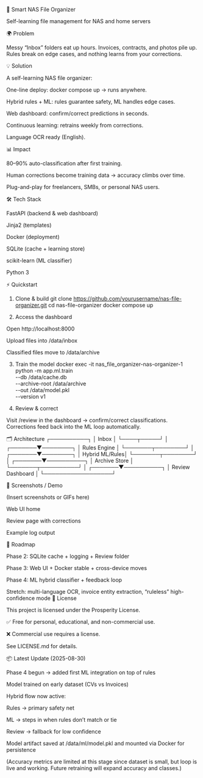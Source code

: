 

🚀 Smart NAS File Organizer

Self-learning file management for NAS and home servers

🌍 Problem

Messy “Inbox” folders eat up hours. Invoices, contracts, and photos pile up. Rules break on edge cases, and nothing learns from your corrections.

💡 Solution

A self-learning NAS file organizer:

One-line deploy: docker compose up → runs anywhere.

Hybrid rules + ML: rules guarantee safety, ML handles edge cases.

Web dashboard: confirm/correct predictions in seconds.

Continuous learning: retrains weekly from corrections.

Language OCR ready (English).

📊 Impact

80–90% auto-classification after first training.

Human corrections become training data → accuracy climbs over time.

Plug-and-play for freelancers, SMBs, or personal NAS users.

🛠 Tech Stack

FastAPI (backend & web dashboard)

Jinja2 (templates)

Docker (deployment)

SQLite (cache + learning store)

scikit-learn (ML classifier)

Python 3

⚡ Quickstart
1. Clone & build
git clone https://github.com/yourusername/nas-file-organizer.git
cd nas-file-organizer
docker compose up

2. Access the dashboard

Open http://localhost:8000

Upload files into /data/inbox

Classified files move to /data/archive

3. Train the model
docker exec -it nas_file_organizer-nas-organizer-1 \
  python -m app.ml.train \
  --db /data/cache.db \
  --archive-root /data/archive \
  --out /data/model.pkl \
  --version v1

4. Review & correct

Visit /review in the dashboard → confirm/correct classifications.
Corrections feed back into the ML loop automatically.

🗂 Architecture
           ┌──────────┐
           │  Inbox   │
           └────┬─────┘
                │
        ┌───────▼────────┐
        │  Rules Engine  │
        └───────┬────────┘
                │
        ┌───────▼────────┐
        │ Hybrid ML/Rules│
        └───────┬────────┘
                │
        ┌───────▼──────────┐
        │   Archive Store  │
        └───────┬──────────┘
                │
        ┌───────▼──────────┐
        │ Review Dashboard │
        └──────────────────┘

📸 Screenshots / Demo

(Insert screenshots or GIFs here)

Web UI home

Review page with corrections

Example log output

🧭 Roadmap

 Phase 2: SQLite cache + logging + Review folder

 Phase 3: Web UI + Docker stable + cross-device moves

 Phase 4: ML hybrid classifier + feedback loop

 Stretch: multi-language OCR, invoice entity extraction, “ruleless” high-confidence mode
📜 License

This project is licensed under the Prosperity License.

✅ Free for personal, educational, and non-commercial use.

❌ Commercial use requires a license.

See LICENSE.md
 for details.

📦 Latest Update (2025-08-30)

Phase 4 begun → added first ML integration on top of rules

Model trained on early dataset (CVs vs Invoices)

Hybrid flow now active:

Rules → primary safety net

ML → steps in when rules don’t match or tie

Review → fallback for low confidence

Model artifact saved at /data/ml/model.pkl and mounted via Docker for persistence

(Accuracy metrics are limited at this stage since dataset is small, but loop is live and working. Future retraining will expand accuracy and classes.)
